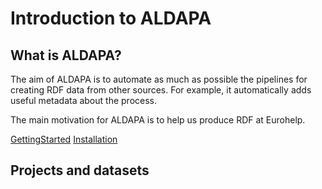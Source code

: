Introduction to ALDAPA
======================

## What is ALDAPA?

The aim of ALDAPA is to automate as much as possible the pipelines for creating RDF data from other sources. For example, it automatically adds useful metadata about the process. 

The main motivation for ALDAPA is to help us produce RDF at Eurohelp.

[GettingStarted](gettingstarted.md)
[Installation](installation.md)

## Projects and datasets